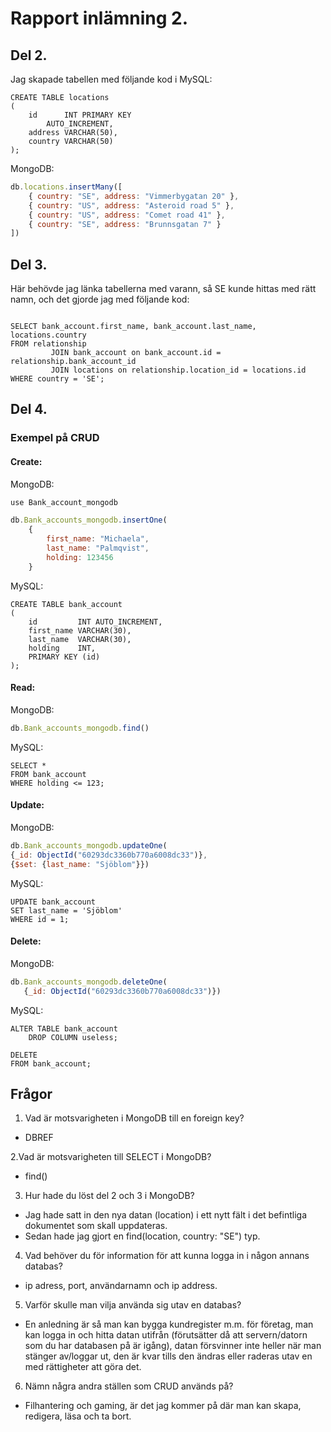 # Rapport inlämning 2.

## Del 2.

Jag skapade tabellen med följande kod i MySQL:

```mariadb
CREATE TABLE locations
(
    id      INT PRIMARY KEY
        AUTO_INCREMENT,
    address VARCHAR(50),
    country VARCHAR(50)
);
```

MongoDB:

```javascript
db.locations.insertMany([
    { country: "SE", address: "Vimmerbygatan 20" },
    { country: "US", address: "Asteroid road 5" },
    { country: "US", address: "Comet road 41" },
    { country: "SE", address: "Brunnsgatan 7" }
])
```

## Del 3.

Här behövde jag länka tabellerna med varann, så SE kunde hittas med rätt namn, och det gjorde jag med följande kod:

```mariadb

SELECT bank_account.first_name, bank_account.last_name, locations.country
FROM relationship
         JOIN bank_account on bank_account.id = relationship.bank_account_id
         JOIN locations on relationship.location_id = locations.id
WHERE country = 'SE';

```

## Del 4.

### Exempel på CRUD

#### Create:

MongoDB:

```javascript
use Bank_account_mongodb

db.Bank_accounts_mongodb.insertOne(
    {
        first_name: "Michaela",
        last_name: "Palmqvist",
        holding: 123456
    }
```

MySQL:

```mariadb
CREATE TABLE bank_account
(
    id         INT AUTO_INCREMENT,
    first_name VARCHAR(30),
    last_name  VARCHAR(30),
    holding    INT,
    PRIMARY KEY (id)
);
```

#### Read:

MongoDB:

```javascript
db.Bank_accounts_mongodb.find()
```

MySQL:

```mariadb
SELECT *
FROM bank_account
WHERE holding <= 123; 
```

#### Update:

MongoDB:

```javascript
db.Bank_accounts_mongodb.updateOne(
{_id: ObjectId("60293dc3360b770a6008dc33")},
{$set: {last_name: "Sjöblom"}})
```

MySQL:

```mariadb
UPDATE bank_account
SET last_name = 'Sjöblom'
WHERE id = 1;
```

#### Delete:

MongoDB:

```javascript
db.Bank_accounts_mongodb.deleteOne(
   {_id: ObjectId("60293dc3360b770a6008dc33")})
```

MySQL:

```mariadb
ALTER TABLE bank_account
    DROP COLUMN useless;

DELETE
FROM bank_account;
```

## Frågor

1. Vad är motsvarigheten i MongoDB till en foreign key?

- DBREF

2.Vad är motsvarigheten till SELECT i MongoDB?

- find()

3. Hur hade du löst del 2 och 3 i MongoDB?

- Jag hade satt in den nya datan (location) i ett nytt fält i det befintliga dokumentet som skall uppdateras.
- Sedan hade jag gjort en find(location, country: "SE") typ.

4. Vad behöver du för information för att kunna logga in i någon annans databas?

- ip adress, port, användarnamn och ip address.

5. Varför skulle man vilja använda sig utav en databas?

- En anledning är så man kan bygga kundregister m.m. för företag, man kan logga in och hitta datan utifrån (förutsätter
  då att servern/datorn som du har databasen på är igång), datan försvinner inte heller när man stänger av/loggar ut,
  den är kvar tills den ändras eller raderas utav en med rättigheter att göra det.

6. Nämn några andra ställen som CRUD används på?
- Filhantering och gaming, är det jag kommer på där man kan skapa, redigera, läsa och ta bort. 